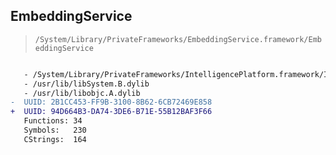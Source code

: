 ## EmbeddingService

> `/System/Library/PrivateFrameworks/EmbeddingService.framework/EmbeddingService`

```diff

   - /System/Library/PrivateFrameworks/IntelligencePlatform.framework/IntelligencePlatform
   - /usr/lib/libSystem.B.dylib
   - /usr/lib/libobjc.A.dylib
-  UUID: 2B1CC453-FF9B-3100-8B62-6CB72469E858
+  UUID: 94D664B3-DA74-3DE6-B71E-55B12BAF3F66
   Functions: 34
   Symbols:   230
   CStrings:  164

```
